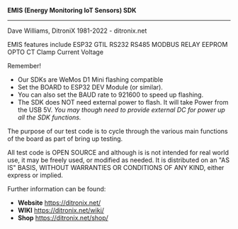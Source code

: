 **EMIS (Energy Monitoring IoT Sensors) SDK**

------------

Dave Williams, DitroniX 1981-2022  - ditronix.net

EMIS features include ESP32 GTIL RS232 RS485 MODBUS RELAY EEPROM OPTO CT Clamp Current Voltage

Remember!
- Our SDKs are WeMos D1 Mini flashing compatible
- Set the BOARD to ESP32 DEV Module (or similar).
- You can also set the BAUD rate to 921600 to speed up flashing.
- The SDK does NOT need external power to flash.  It will take Power from the USB 5V.
*You may though need to provide external DC for power up all the SDK functions.*

The purpose of our test code is to cycle through the various main functions of the board as part of bring up testing.

All test code is OPEN SOURCE and although is is not intended for real world use, it may be freely used, or modified as needed.  It is distributed on an "AS IS" BASIS, WITHOUT WARRANTIES OR CONDITIONS OF ANY KIND, either express or implied.

Further information can be found:

- **Website** https://ditronix.net/
- **WIKI**  https://ditronix.net/wiki/
- **Shop**  https://ditronix.net/shop/